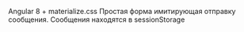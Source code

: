 Angular 8 + materialize.css
Простая форма имитирующая отправку сообщения. Сообщения находятся в sessionStorage

